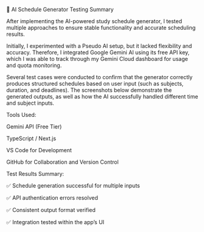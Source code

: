 🧠 AI Schedule Generator Testing Summary

After implementing the AI-powered study schedule generator, I tested multiple approaches to ensure stable functionality and accurate scheduling results.

Initially, I experimented with a Pseudo AI setup, but it lacked flexibility and accuracy. Therefore, I integrated Google Gemini AI using its free API key, which I was able to track through my Gemini Cloud dashboard for usage and quota monitoring.

Several test cases were conducted to confirm that the generator correctly produces structured schedules based on user input (such as subjects, duration, and deadlines). The screenshots below demonstrate the generated outputs, as well as how the AI successfully handled different time and subject inputs.

Tools Used:

Gemini API (Free Tier)

TypeScript / Next.js

VS Code for Development

GitHub for Collaboration and Version Control

Test Results Summary:

✅ Schedule generation successful for multiple inputs

✅ API authentication errors resolved

✅ Consistent output format verified

✅ Integration tested within the app’s UI
